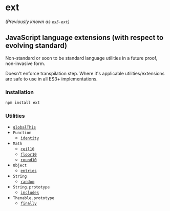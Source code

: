 # ext

_(Previously known as `es5-ext`)_


























































<extoc></extoc>

## JavaScript language extensions (with respect to evolving standard)

Non-standard or soon to be standard language utilities in a future proof, non-invasive form.

Doesn't enforce transpilation step. Where it's applicable utilities/extensions are safe to use in all ES3+ implementations.

### Installation

```bash
npm install ext
```

### Utilities

- [`globalThis`](docs/global-this.md)
- `Function`
  - [`identity`](docs/function/identity.md)
- `Math`
  - [`ceil10`](docs/math/ceil-10.md)
  - [`floor10`](docs/math/floor-10.md)
  - [`round10`](docs/math/round-10.md)
- `Object`
  - [`entries`](docs/object/entries.md)
- `String`
  - [`random`](docs/string/random.md)
- `String.prototype`
  - [`includes`](docs/string_/includes.md)
- `Thenable.prototype`
  - [`finally`](docs/thenable_/finally.md)
